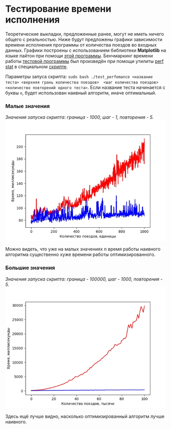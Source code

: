 # Тестирование времени исполнения

Теоретические выкладки, предложенные ранее, могут не иметь ничего общего с реальностью.
Ниже будут предложены графики зависимости времени исполнения программы от количества
поездов во входных данных. Графики построены с использованием библиотеки
**Matplotlib** на языке пайтон при помощи [этой программы](Plotter.py). Бенчмаркинг
времени работы [тестовой программы](PerformanceTest.java) был произведён при помощи утилиты
[perf stat](http://man7.org/linux/man-pages/man1/perf-stat.1.html) в специальном 
[скрипте](test_perfomance.sh).

Параметры запуса скрипта:
 `sudo bash ./test_perfomance <название теста> <верхняя грань количества поездов> 
 <шаг количества поездов> <количество повторений одного теста>`. Если название теста начинается
 с буквы `n`, будет использован наивный алгоритм, иначе оптимальный.
 
 ### Малые значения
 *Значения запуска скрипта: граница - 1000, шаг - 1, повторения - 5.*
 ![](small_comparison.jpg)
 
 Можно видеть, что уже на малых значениях n время работы наивного алгоритма
 существенно хуже времени работы оптимизированного. 
 
 ### Большие значения
 *Значения запуска скрипта: граница - 100000, шаг - 1000, повторения - 5.*
 ![](comparison.jpg)
 
 Здесь ещё лучше видно, насколько оптимизированный алгоритм лучше наивного.
